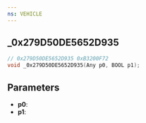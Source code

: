 ```yaml
---
ns: VEHICLE
---
```

## _0x279D50DE5652D935

```c
// 0x279D50DE5652D935 0xB3200F72
void _0x279D50DE5652D935(Any p0, BOOL p1);
```


## Parameters
* **p0**: 
* **p1**: 

